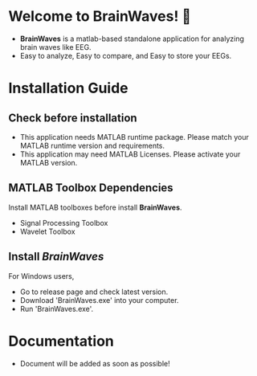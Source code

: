

# Welcome to BrainWaves! 👋

- **BrainWaves** is a matlab-based standalone application for analyzing brain waves like EEG.
- Easy to analyze, Easy to compare, and Easy to store your EEGs.

# Installation Guide

## Check before installation

- This application needs MATLAB runtime package. Please match your MATLAB runtime version and requirements.
- This application may need MATLAB Licenses. Please activate your MATLAB version.

## MATLAB Toolbox Dependencies

Install MATLAB toolboxes before install **BrainWaves**.

- Signal Processing Toolbox
- Wavelet Toolbox

## Install _BrainWaves_

For Windows users,
- Go to release page and check latest version.
- Download 'BrainWaves.exe' into your computer.
- Run 'BrainWaves.exe'.

# Documentation

- Document will be added as soon as possible!